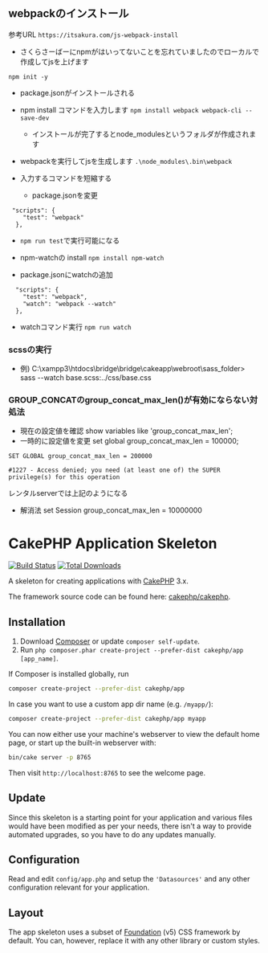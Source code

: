 ## webpackのインストール
参考URL
`https://itsakura.com/js-webpack-install`
- さくらさーばーにnpmがはいってないことを忘れていましたのでローカルで作成してjsを上げます




`npm init -y`
   - package.jsonがインストールされる
- npm install コマンドを入力します
`npm install webpack webpack-cli --save-dev`
   - インストールが完了するとnode_modulesというフォルダが作成されます
- webpackを実行してjsを生成します
`.\node_modules\.bin\webpack`

- 入力するコマンドを短縮する
   - package.jsonを変更
```
 "scripts": {
    "test": "webpack"
  },
```
  - `npm run test`で実行可能になる

- npm-watchの install
`npm install npm-watch`
- package.jsonにwatchの追加
```
  "scripts": {
    "test": "webpack",
	"watch": "webpack --watch"
  },

```
- watchコマンド実行
`npm run watch`



### scssの実行

- 例) C:\xampp3\htdocs\bridge\bridge\cakeapp\webroot\sass_folder> sass --watch base.scss:../css/base.css


### GROUP_CONCATのgroup_concat_max_len()が有効にならない対処法

- 現在の設定値を確認
show variables like 'group_concat_max_len';
- 一時的に設定値を変更
set global group_concat_max_len = 100000;

````
SET GLOBAL group_concat_max_len = 200000

#1227 - Access denied; you need (at least one of) the SUPER privilege(s) for this operation
````
レンタルserverでは上記のようになる

- 解消法
set Session group_concat_max_len = 10000000

# CakePHP Application Skeleton

[![Build Status](https://img.shields.io/travis/cakephp/app/master.svg?style=flat-square)](https://travis-ci.org/cakephp/app)
[![Total Downloads](https://img.shields.io/packagist/dt/cakephp/app.svg?style=flat-square)](https://packagist.org/packages/cakephp/app)

A skeleton for creating applications with [CakePHP](https://cakephp.org) 3.x.

The framework source code can be found here: [cakephp/cakephp](https://github.com/cakephp/cakephp).

## Installation

1. Download [Composer](https://getcomposer.org/doc/00-intro.md) or update `composer self-update`.
2. Run `php composer.phar create-project --prefer-dist cakephp/app [app_name]`.

If Composer is installed globally, run

```bash
composer create-project --prefer-dist cakephp/app
```

In case you want to use a custom app dir name (e.g. `/myapp/`):

```bash
composer create-project --prefer-dist cakephp/app myapp
```

You can now either use your machine's webserver to view the default home page, or start
up the built-in webserver with:

```bash
bin/cake server -p 8765
```

Then visit `http://localhost:8765` to see the welcome page.

## Update

Since this skeleton is a starting point for your application and various files
would have been modified as per your needs, there isn't a way to provide
automated upgrades, so you have to do any updates manually.

## Configuration

Read and edit `config/app.php` and setup the `'Datasources'` and any other
configuration relevant for your application.

## Layout

The app skeleton uses a subset of [Foundation](http://foundation.zurb.com/) (v5) CSS
framework by default. You can, however, replace it with any other library or
custom styles.
